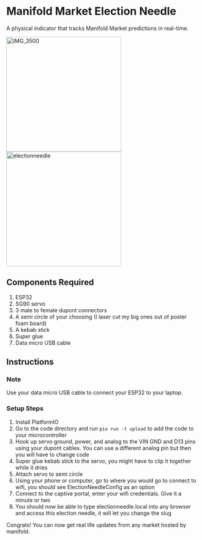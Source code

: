 # Manifold Market Election Needle

A physical indicator that tracks Manifold Market predictions in real-time.

<img src="https://github.com/user-attachments/assets/70cc6794-e316-479c-8a40-bb3effc462c4" width="300" alt="IMG_3500">
<img src="https://github.com/user-attachments/assets/59814814-2350-480e-9bff-4d99daf540a0" width="300" alt="electionneedle">

## Components Required
1. ESP32
2. SG90 servo
3. 3 male to female dupont connectors
4. A semi circle of your choosing (I laser cut my big ones out of poster foam board)
5. A kebab stick
6. Super glue
7. Data micro USB cable

## Instructions

### Note
Use your data micro USB cable to connect your ESP32 to your laptop.

### Setup Steps
1. Install PlatformIO
2. Go to the code directory and run `pio run -t upload` to add the code to your microcontroller
3. Hook up servo ground, power, and analog to the VIN GND and D13 pins using your dupont cables. You can use a different analog pin but then you will have to change code
4. Super glue kebab stick to the servo, you might have to clip it together while it dries
5. Attach servo to semi circle
6. Using your phone or computer, go to where you would go to connect to wifi, you should see ElectionNeedleConfig as an option
7. Connect to the captive portal, enter your wifi credentials. Give it a minute or two
8. You should now be able to type electionneedle.local into any browser and access this election needle, it will let you change the slug

Congrats! You can now get real life updates from any market hosted by manifold.
